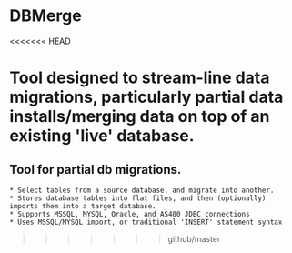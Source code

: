 # DBMerge
<<<<<<< HEAD

Tool designed to stream-line data migrations, particularly partial data installs/merging data on top of an existing 'live' database.
=======
## Tool for partial db migrations. 

    * Select tables from a source database, and migrate into another.
    * Stores database tables into flat files, and then (optionally) imports them into a target database.
    * Supports MSSQL, MYSQL, Oracle, and AS400 JDBC connections
    * Uses MSSQL/MYSQL import, or traditional 'INSERT' statement syntax
>>>>>>> github/master
